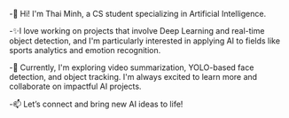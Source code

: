 -👋 Hi! I'm Thai Minh, a CS student specializing in Artificial Intelligence. 

-✨I love working on projects that involve Deep Learning and real-time object detection, and I'm particularly interested in applying AI to fields like sports analytics and emotion recognition.

-🌱 Currently, I'm exploring video summarization, YOLO-based face detection, and object tracking. I'm always excited to learn more and collaborate on impactful AI projects.

-📫 Let’s connect and bring new AI ideas to life!

<!---
MinPr0ba1/MinPr0ba1 is a ✨ special ✨ repository because its `README.md` (this file) appears on your GitHub profile.
You can click the Preview link to take a look at your changes.
--->
